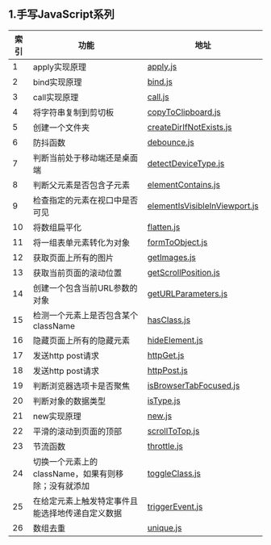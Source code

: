 ## 1.手写JavaScript系列

| 索引 | 功能 | 地址 |
|  ----  | ----  | ---- |
|1|apply实现原理|[apply.js](./handwriting/apply.js)|
|2|bind实现原理|[bind.js](./handwriting/bind.js)|
|3|call实现原理|[call.js](./handwriting/call.js)|
|4|将字符串复制到剪切板|[copyToClipboard.js](./handwriting/copyToClipboard.js)|
|5|创建一个文件夹|[createDirIfNotExists.js](./handwriting/createDirIfNotExists.js)|
|6|防抖函数|[debounce.js](./handwriting/debounce.js)|
|7|判断当前处于移动端还是桌面端|[detectDeviceType.js](./handwriting/detectDeviceType.js)|
|8|判断父元素是否包含子元素|[elementContains.js](./handwriting/elementContains.js)|
|9|检查指定的元素在视口中是否可见|[elementIsVisibleInViewport.js](./handwriting/elementIsVisibleInViewport.js)|
|10|将数组扁平化|[flatten.js](./handwriting/flatten.js)|
|11|将一组表单元素转化为对象|[formToObject.js](./handwriting/formToObject.js)|
|12|获取页面上所有的图片|[getImages.js](./handwriting/getImages.js)|
|13|获取当前页面的滚动位置|[getScrollPosition.js](./handwriting/getScrollPosition.js)|
|14|创建一个包含当前URL参数的对象|[getURLParameters.js](./handwriting/getURLParameters.js)|
|15|检测一个元素上是否包含某个className|[hasClass.js](./handwriting/hasClass.js)|
|16|隐藏页面上所有的隐藏元素|[hideElement.js](./handwriting/hideElement.js)|
|17|发送http post请求|[httpGet.js](./handwriting/httpGet.js)|
|18|发送http post请求|[httpPost.js](./handwriting/httpPost.js)|
|19|判断浏览器选项卡是否聚焦|[isBrowserTabFocused.js](./handwriting/isBrowserTabFocused.js)|
|20|判断对象的数据类型|[isType.js](./handwriting/isType.js)|
|21|new实现原理|[new.js](./handwriting/new.js)|
|22|平滑的滚动到页面的顶部|[scrollToTop.js](./handwriting/scrollToTop.js)|
|23|节流函数|[throttle.js](./handwriting/throttle.js)|
|24|切换一个元素上的className，如果有则移除；没有就添加|[toggleClass.js](./handwriting/toggleClass.js)|
|25|在给定元素上触发特定事件且能选择地传递自定义数据|[triggerEvent.js](./handwriting/triggerEvent.js)|
|26|数组去重|[unique.js](./handwriting/unique.js)|
